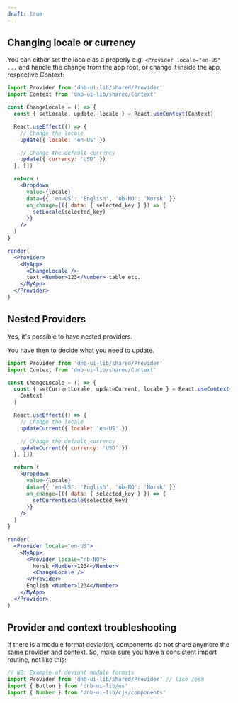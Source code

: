 ```yaml
---
draft: true
---
```


## Changing locale or currency

You can either set the locale as a properly e.g. `<Provider locale="en-US" ...` and handle the change from the app root, or change it inside the app, respective Context:

```jsx
import Provider from 'dnb-ui-lib/shared/Provider'
import Context from 'dnb-ui-lib/shared/Context'

const ChangeLocale = () => {
  const { setLocale, update, locale } = React.useContext(Context)

  React.useEffect(() => {
    // Change the locale
    update({ locale: 'en-US' })

    // Change the default currency
    update({ currency: 'USD' })
  }, [])

  return (
    <Dropdown
      value={locale}
      data={{ 'en-US': 'English', 'nb-NO': 'Norsk' }}
      on_change={({ data: { selected_key } }) => {
        setLocale(selected_key)
      }}
    />
  )
}

render(
  <Provider>
    <MyApp>
      <ChangeLocale />
      text <Number>123</Number> table etc.
    </MyApp>
  </Provider>
)
```

## Nested Providers

Yes, it's possible to have nested providers.

You have then to decide what you need to update.

```jsx
import Provider from 'dnb-ui-lib/shared/Provider'
import Context from 'dnb-ui-lib/shared/Context'

const ChangeLocale = () => {
  const { setCurrentLocale, updateCurrent, locale } = React.useContext(
    Context
  )

  React.useEffect(() => {
    // Change the locale
    updateCurrent({ locale: 'en-US' })

    // Change the default currency
    updateCurrent({ currency: 'USD' })
  }, [])

  return (
    <Dropdown
      value={locale}
      data={{ 'en-US': 'English', 'nb-NO': 'Norsk' }}
      on_change={({ data: { selected_key } }) => {
        setCurrentLocale(selected_key)
      }}
    />
  )
}

render(
  <Provider locale="en-US">
    <MyApp>
      <Provider locale="nb-NO">
        Norsk <Number>1234</Number>
        <ChangeLocale />
      </Provider>
      English <Number>1234</Number>
    </MyApp>
  </Provider>
)
```

## Provider and context troubleshooting

If there is a module format deviation, components do not share anymore the same provider and context. So, make sure you have a consistent import routine, not like this:

```js
// NB: Example of deviant module formats
import Provider from 'dnb-ui-lib/shared/Provider' // like /esm
import { Button } from 'dnb-ui-lib/es'
import { Number } from 'dnb-ui-lib/cjs/components'
```

